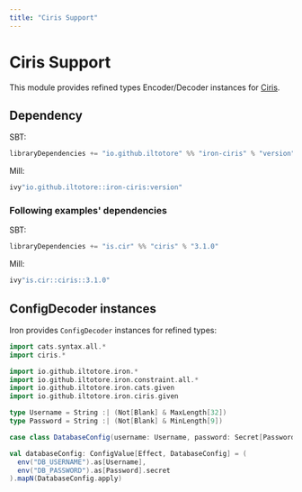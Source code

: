 ```yaml
---
title: "Ciris Support"
---
```


# Ciris Support

This module provides refined types Encoder/Decoder instances for [Ciris](https://cir.is/).

## Dependency

SBT:

```scala 
libraryDependencies += "io.github.iltotore" %% "iron-ciris" % "version"
```

Mill:

```scala 
ivy"io.github.iltotore::iron-ciris:version"
```

### Following examples' dependencies

SBT:

```scala 
libraryDependencies += "is.cir" %% "ciris" % "3.1.0"
```

Mill:

```scala 
ivy"is.cir::ciris::3.1.0"
```

## ConfigDecoder instances

Iron provides `ConfigDecoder` instances for refined types:

```scala 
import cats.syntax.all.*
import ciris.*

import io.github.iltotore.iron.*
import io.github.iltotore.iron.constraint.all.*
import io.github.iltotore.iron.cats.given
import io.github.iltotore.iron.ciris.given

type Username = String :| (Not[Blank] & MaxLength[32])
type Password = String :| (Not[Blank] & MinLength[9])

case class DatabaseConfig(username: Username, password: Secret[Password])

val databaseConfig: ConfigValue[Effect, DatabaseConfig] = (
  env("DB_USERNAME").as[Username],
  env("DB_PASSWORD").as[Password].secret
).mapN(DatabaseConfig.apply)
```
